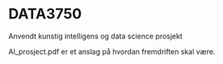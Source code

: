 # DATA3750
Anvendt kunstig intelligens og data science prosjekt

AI_prosject.pdf er et anslag på hvordan fremdriften skal være.
